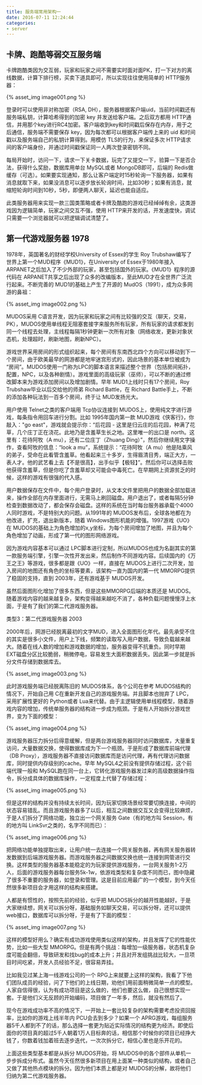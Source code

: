 ```yaml
---
title: 服务端常用架构一
date: 2016-07-11 12:24:44
categories:
- server
---
```






## 卡牌、跑酷等弱交互服务端

卡牌跑酷类因为交互弱，玩家和玩家之间不需要实时面对面PK，打一下对方的离线数据，计算下排行榜，买卖下道具即可，所以实现往往使用简单的 HTTP服务器：
 
{% asset_img image001.png %}

登录时可以使用非对称加密（RSA, DH），服务器根据客户端uid，当前时间戳还有服务端私钥，计算哈希得到的加密 key 并发送给客户端。之后双方都用 HTTP通信，并用那个key进行RC4加密。客户端收到key和时间戳后保存在内存，用于之后通信，服务端不需要保存 key，因为每次都可以根据客户端传上来的 uid 和时间戳以及服务端自己的私钥计算得到。用模仿 TLS的行为，来保证多次 HTTP请求间的客户端身份，并通过时间戳保证同一人两次登录密钥不同。

每局开始时，访问一下，请求一下关卡数据，玩完了又提交一下，验算一下是否合法，获得什么奖励，数据库用单台 MySQL或者 MongoDB即可，后端的 Redis做缓存（可选）。如果要实现通知，那么让客户端定时15秒轮询一下服务器，如果有消息就取下来，如果没消息可以逐步放长轮询时间，比如30秒；如果有消息，就缩短轮询时间到10秒，5秒，即便两人聊天，延迟也能自适应。

此类服务器用来实现一款三国类策略或者卡牌及酷跑的游戏已经绰绰有余，这类游戏因为逻辑简单，玩家之间交互不强，使用 HTTP来开发的话，开发速度快，调试只需要一个浏览器就可以把逻辑调试清楚了。

## 第一代游戏服务器 1978

1978年，英国著名的财经学校University of Essex的学生 Roy Trubshaw编写了世界上第一个MUD程序《MUD1》，在University of Essex于1980年接入 ARPANET之后加入了不少外部的玩家，甚至包括国外的玩家。《MUD1》程序的源代码在 ARPANET共享之后出现了众多的改编版本，至此MUD才在全世界广泛流行起来。不断完善的 MUD1的基础上产生了开源的 MudOS（1991），成为众多网游的鼻祖：
 
 {% asset_img image002.png %}

MUDOS采用 C语言开发，因为玩家和玩家之间有比较强的交互（聊天，交易，PK），MUDOS使用单线程无阻塞套接字来服务所有玩家，所有玩家的请求都发到同一个线程去处理，主线程每隔1秒钟更新一次所有对象（网络收发，更新对象状态机，处理超时，刷新地图，刷新NPC）。

<!-- more -->

游戏世界采用房间的形式组织起来，每个房间有东南西北四个方向可以移动到下一个房间，由于欧美最早的网游都是地牢迷宫形式的，因此场景的基本单位被成为 “房间”。MUDOS使用一门称为LPC的脚本语言来描述整个世界（包括房间拓扑，配置，NPC，以及各种剧情）。游戏里面的高级玩家（巫师），可以不断的通过修改脚本来为游戏添加房间以及增加剧情。早年 MUD1上线时只有17个房间，Roy Trubshaw毕业以后交给他的师弟 Richard Battle，在 Richard Battle手上，不断的添加各种玩法到一百多个房间，终于让 MUD发扬光大。

用户使用 Telnet之类的客户端用 Tcp协议连接到 MUDOS上，使用纯文字进行游戏，每条指令用回车进行分割。比如 1995年国内第一款 MUD游戏《侠客行》，你敲入："go east"，游戏就会提示你：“后花园 - 这里是归云庄的后花园，种满了花草，几个庄丁正在浇花。此地乃是含羞草生长之地。这里唯一的出口是 north。这里有：花待阿牧（A mu），还有二位庄丁（Zhuang Ding）”，然后你继续用文字操作，查看阿牧的信息：“look a mu”，系统提示：“花待阿牧（A mu）他是陆乘风的弟子，受命在此看管含羞草。他看起来三十多岁，生得眉清目秀，端正大方，一表人才。他的武艺看上去【不是很高】，出手似乎【极轻】”。然后你可以选择击败他获得含羞草，但是你吃了含羞草却又可能会中毒死亡。在早期网上资源贫乏的时候，这样的游戏有很强的代入感。

用户数据保存在文件中，每个用户登录时，从文本文件里把用户的数据全部加载进来，操作全部在内存里面进行，无需马上刷回磁盘。用户退出了，或者每隔5分钟检查到数据改动了，都会保存会磁盘。这样的系统在当时每台服务器承载个4000人同时游戏，不是特别大的问题。从1991年的 MUDOS发布后，全球各地都在为他改进，扩充，退出新版本，随着 Windows图形机能的增强。1997游戏《UO》在 MUDOS的基础上为角色增加的x,y坐标，为每个房间增加了地图，并且为每个角色增加了动画，形成了第一代的图形网络游戏。

因为游戏内容基本可以通过 LPC脚本进行定制，所以MUDOS也成为名副其实的第一款服务端引擎，引擎一次性开发出来，然后制作不同游戏内容。后续国内的《万王之王》等游戏，很多都是跟《UO》一样，直接在 MUDOS上进行二次开发，加入房间的地图还有角色的坐标等要素，该架构一直为国内的第一代 MMORPG提供了稳固的支持，直到 2003年，还有游戏基于 MUDOS开发。

虽然后面图形化增加了很多东西，但是这些MMORPG后端的本质还是 MUDOS。随着游戏内容的越来越复杂，架构变得越来越吃不消了，各种负载问题慢慢浮上水面，于是有了我们的第二代游戏服务器。

类型3：第二代游戏服务器 2003

2000年后，网游已经脱离最初的文字MUD，进入全面图形化年代。最先承受不住的其实是很多小文件，用户上下线，频繁的读取写入用户数据，导致负载越来越大。随着在线人数的增加和游戏数据的增加，服务器变得不抗重负。同时早期 EXT磁盘分区比较脆弱，稍微停电，容易发生大面积数据丢失。因此第一步就是拆分文件存储到数据库去。
 
 {% asset_img image003.png %}

此时游戏服务端已经脱离陈旧的 MUDOS体系，各个公司在参考 MUDOS结构的情况下，开始自己用 C在重新开发自己的游戏服务端。并且脚本也抛弃了 LPC，采用扩展性更好的 Python或者 Lua来代替。由于主逻辑使用单线程模型，随着游戏内容的增加，传统单服务器的结构进一步成为瓶颈。于是有人开始拆分游戏世界，变为下面的模型：
 
 {% asset_img image004.png %}

游戏服务器压力拆分后得意缓解，但是两台游戏服务器同时访问数据库，大量重复访问，大量数据交换，使得数据库成为下一个瓶颈。于是形成了数据库前端代理（DB Proxy），游戏服务器不直接访问数据库而是访问代理，再有代理访问数据库，同时提供内存级别的cache。早年 MySQL4之前没有提供存储过程，这个前端代理一般和 MySQL跑在同一台上，它转化游戏服务器发过来的高级数据操作指令，拆分成具体的数据库操作，一定程度上代替了存储过程：

{% asset_img image005.png %} 

但是这样的结构并没有持续太长时间，因为玩家切换场景经常要切换连接，中间的状态容易错乱。而且游戏服务器多了以后，相互之间数据交互又会变得比较麻烦，于是人们拆分了网络功能，独立出一个网关服务 Gate（有的地方叫 Session，有的地方叫 LinkSvr之类的，名字不同而已）：
 
 {% asset_img image006.png %}

把网络功能单独提取出来，让用户统一去连接一个网关服务器，再有网关服务器转发数据到后端游戏服务器。而游戏服务器之间数据交换也统一连接到网管进行交换。这样类型的服务器基本能稳定的为玩家提供游戏服务，一台网关服务1-2万人，后面的游戏服务器每台服务5k-1w，依游戏类型和复杂度不同而已，图中隐藏了很多不重要的服务器，如登录和管理。这是目前应用最广的一个模型，到今天任然很多新项目会才用这样的结构来搭建。

人都是有惯性的，按照先前的经验，似乎把 MUDOS拆分的越开性能越好。于是大家继续想，网关可以拆分呀，基础服务如聊天交易，可以拆分呀，还可以提供web接口，数据库可以拆分呀，于是有了下面的模型：
 
 {% asset_img image007.png %}

这样的模型好用么？确实有成功游戏使用类似这样的架构，并且发挥了它的性能优势，比如一些大型 MMORPG。但是有两个挑战：每增加一级服务器，状态机复杂度可能会翻倍，导致研发和找bug的成本上升；并且对开发组挑战比较大，一旦项目时间吃紧，开发人员经验不足，很容易弄挂。

比如我见过某上海一线游戏公司的一个 RPG上来就要上这样的架构，我看了下他们团队成员的经验，问了下他们的上线日期，劝他们用前面稍微简单一点的模型。人家自信得很，认为有成功项目是这么做的，他们也要这么做，自己很想实现一套。于是他们义无反顾的开始编码，项目做了一年多，然后，就没有然后了。

现今在游戏成功率不高的情况下，一开始上一套比较复杂的架构需要考虑投资回报率，比如你的游戏上线半年内 PCU会去到多少？如果一个 APRG游戏，每组服务器5千人都到不了的话，那么选择一套更为贴近实际情况的结构更为经济。即使后面你的项目真的超过5千人朝着1万人目标奔的话，相信那个时候你的项目已经挣大钱了，你数着钱加着班去逐步迭代，一次次拆分它，相信心里也是乐开花的。

上面这些类型基本都是从拆分 MUDOS开始，将 MUDOS中的各个部件从单机一步步拆成分布式。虽然今天任然很多新项目在用上面某一种类似的结构，或者自己又做了其他热点模块的拆分。因为他们本质上都是对 MUDOS的分解，故将他们归纳为第二代游戏服务器。
